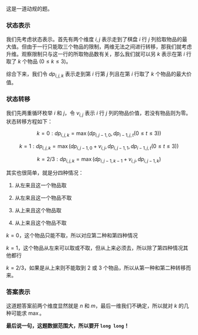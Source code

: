 这是一道动规的题。

### 状态表示

我们先考虑状态表示。首先有两个维度 $i,j$ 表示走到了棋盘 $i$ 行 $j$ 列拾取物品的最大值。但由于一行只能取三个物品的限制，两维无法之间进行转移，那我们就考虑升维。观察限制只与这一行的所取物品数有关，那么我们就可以另 $k$ 表示在第 $i$ 行取了 $k$ 个物品 $(0\le k\le 3)$。

综合下来，我们令 $dp_{i,j,k}$ 表示走到第 $i$ 行第 $j$ 列且在第 $i$ 行取了 $k$ 个物品的最大价值。

### 状态转移

我们先两重循环枚举 $i$ 和 $j$，令 $v_{i,j}$ 表示 $i$ 行 $j$ 列的物品价值，若没有物品则为零。状态转移方程如下：


$$k=0:dp_{i,j,k}=\max(dp_{i,j-1,0},dp_{i-1,j,t}(0\le t\le 3))$$

$$k=1:dp_{i,j,k}=\max(dp_{i,j-1,0}+v_{i,j},dp_{i,j-1,1},dp_{i-1,j,t}(0\le t\le 3))$$

$$k=2/3:dp_{i,j,k}=\max(dp_{i,j-1,k-1}+v_{i,j},dp_{i,j-1,k})$$

其实也很简单，就是分四种情况：

1. 从左来且这一个物品取

1. 从左来且这一个物品不取

1. 从上来且这个物品取

1. 从上来且这个物品不取

$k=0$，这个物品只能不取，所以对应第二种和第四种情况

$k=1$，这个物品从左来可以取或不取，但从上来必须去，所以除了第四种情况其他都行

$k=2/3$，如果是从上来则不能取到 $2$ 或 $3$ 个物品，所以从第一种和第二种转移而来。

### 答案表示

这道题答案前两个维度显然就是 $n$ 和 $m$，最后一维我们不确定，所以就对 $k$ 的几种可能求 $\max$。

**最后说一句，这题数据范围大，所以要开 `long long`！**